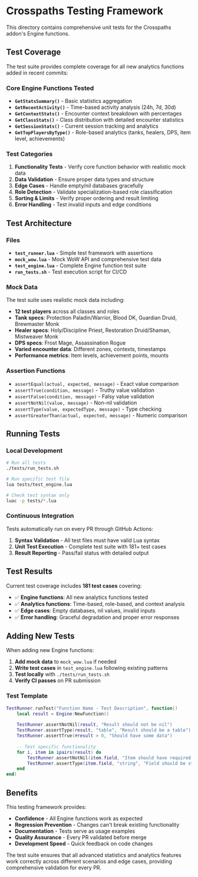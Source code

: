 # Crosspaths Testing Framework

This directory contains comprehensive unit tests for the Crosspaths addon's Engine functions.

## Test Coverage

The test suite provides complete coverage for all new analytics functions added in recent commits:

### Core Engine Functions Tested

- **`GetStatsSummary()`** - Basic statistics aggregation
- **`GetRecentActivity()`** - Time-based activity analysis (24h, 7d, 30d)
- **`GetContextStats()`** - Encounter context breakdown with percentages
- **`GetClassStats()`** - Class distribution with detailed encounter statistics
- **`GetSessionStats()`** - Current session tracking and analytics
- **`GetTopPlayersByType()`** - Role-based analytics (tanks, healers, DPS, item level, achievements)

### Test Categories

1. **Functionality Tests** - Verify core function behavior with realistic mock data
2. **Data Validation** - Ensure proper data types and structure
3. **Edge Cases** - Handle empty/nil databases gracefully
4. **Role Detection** - Validate specialization-based role classification
5. **Sorting & Limits** - Verify proper ordering and result limiting
6. **Error Handling** - Test invalid inputs and edge conditions

## Test Architecture

### Files

- **`test_runner.lua`** - Simple test framework with assertions
- **`mock_wow.lua`** - Mock WoW API and comprehensive test data
- **`test_engine.lua`** - Complete Engine function test suite
- **`run_tests.sh`** - Test execution script for CI/CD

### Mock Data

The test suite uses realistic mock data including:

- **12 test players** across all classes and roles
- **Tank specs**: Protection Paladin/Warrior, Blood DK, Guardian Druid, Brewmaster Monk
- **Healer specs**: Holy/Discipline Priest, Restoration Druid/Shaman, Mistweaver Monk
- **DPS specs**: Frost Mage, Assassination Rogue
- **Varied encounter data**: Different zones, contexts, timestamps
- **Performance metrics**: Item levels, achievement points, mounts

### Assertion Functions

- `assertEqual(actual, expected, message)` - Exact value comparison
- `assertTrue(condition, message)` - Truthy value validation
- `assertFalse(condition, message)` - Falsy value validation
- `assertNotNil(value, message)` - Non-nil validation
- `assertType(value, expectedType, message)` - Type checking
- `assertGreaterThan(actual, expected, message)` - Numeric comparison

## Running Tests

### Local Development

```bash
# Run all tests
./tests/run_tests.sh

# Run specific test file
lua tests/test_engine.lua

# Check test syntax only
luac -p tests/*.lua
```

### Continuous Integration

Tests automatically run on every PR through GitHub Actions:

1. **Syntax Validation** - All test files must have valid Lua syntax
2. **Unit Test Execution** - Complete test suite with 181+ test cases
3. **Result Reporting** - Pass/fail status with detailed output

## Test Results

Current test coverage includes **181 test cases** covering:

- ✅ **Engine functions**: All new analytics functions tested
- ✅ **Analytics functions**: Time-based, role-based, and context analysis
- ✅ **Edge cases**: Empty databases, nil values, invalid inputs
- ✅ **Error handling**: Graceful degradation and proper error responses

## Adding New Tests

When adding new Engine functions:

1. **Add mock data** to `mock_wow.lua` if needed
2. **Write test cases** in `test_engine.lua` following existing patterns
3. **Test locally** with `./tests/run_tests.sh`
4. **Verify CI passes** on PR submission

### Test Template

```lua
TestRunner.runTest("Function Name - Test Description", function()
    local result = Engine:NewFunction()
    
    TestRunner.assertNotNil(result, "Result should not be nil")
    TestRunner.assertType(result, "table", "Result should be a table")
    TestRunner.assertTrue(#result > 0, "Should have some data")
    
    -- Test specific functionality
    for i, item in ipairs(result) do
        TestRunner.assertNotNil(item.field, "Item should have required field")
        TestRunner.assertType(item.field, "string", "Field should be string")
    end
end)
```

## Benefits

This testing framework provides:

- **Confidence** - All Engine functions work as expected
- **Regression Prevention** - Changes can't break existing functionality  
- **Documentation** - Tests serve as usage examples
- **Quality Assurance** - Every PR validated before merge
- **Development Speed** - Quick feedback on code changes

The test suite ensures that all advanced statistics and analytics features work correctly across different scenarios and edge cases, providing comprehensive validation for every PR.